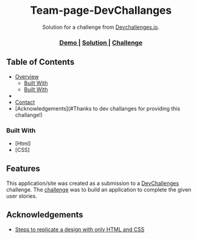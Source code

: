 <!-- Please update value in the {}  -->

<h1 align="center">Team-page-DevChallanges</h1>

<div align="center">
   Solution for a challenge from  <a href="http://devchallenges.io" target="_blank">Devchallenges.io</a>.
</div>

<div align="center">
  <h3>
    <a href="team-page-ved4nt.netlify.app">
      Demo
    </a>
    <span> | </span>
    <a href="https://github.com/VedantRaval3011/404-Not-Found-">
      Solution
    </a>
    <span> | </span>
    <a href="https://devchallenges.io/challenges/wBunSb7FPrIepJZAg0sY">
      Challenge
    </a>
  </h3>
</div>

<!-- TABLE OF CONTENTS -->

## Table of Contents

- [Overview](#overview)
  - [Built With](#html)
  - [Built With](#css)
- 
- [Contact](#contact)
- [Acknowledgements](#Thanks to dev challanges for providing this challange!)

<!-- OVERVIEW -->


### Built With

<!-- This section should list any major frameworks that you built your project using. Here are a few examples.-->

- [Html]
- [CSS]


## Features

<!-- List the features of your application or follow the template. Don't share the figma file here :) -->

This application/site was created as a submission to a [DevChallenges](https://devchallenges.io/challenges) challenge. The [challenge](https://devchallenges.io/challenges/wBunSb7FPrIepJZAg0sY) was to build an application to complete the given user stories.


## Acknowledgements

<!-- This section should list any articles or add-ons/plugins that helps you to complete the project. This is optional but it will help you in the future. For exmpale -->

- [Steps to replicate a design with only HTML and CSS](https://devchallenges-blogs.web.app/how-to-replicate-design/)


